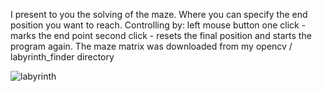 
I present to you the solving of the maze. Where you can specify the end position you want to reach.
Controlling by:
left mouse button
one click - marks the end point
second click - resets the final position and starts the program again. 
The maze matrix was downloaded from my opencv / labyrinth_finder directory

![labyrinth](https://user-images.githubusercontent.com/44371092/80143818-af978280-85ad-11ea-8e08-5970c9c28273.gif)

